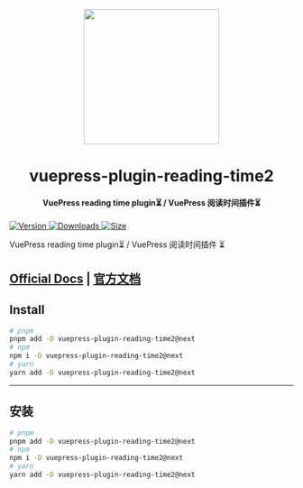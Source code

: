 <!-- markdownlint-disable -->
<p align="center">
  <img width="240" src="https://plugin-reading-time2.vuejs.press/logo.svg" style="text-align: center;">
</p>
<h1 align="center">vuepress-plugin-reading-time2</h1>
<h4 align="center">VuePress reading time plugin⏳ / VuePress 阅读时间插件⏳</h4>

[![Version](https://img.shields.io/npm/v/vuepress-plugin-reading-time2/next.svg?style=flat-square&logo=npm) ![Downloads](https://img.shields.io/npm/dm/vuepress-plugin-reading-time2.svg?style=flat-square&logo=npm) ![Size](https://img.shields.io/bundlephobia/min/vuepress-plugin-reading-time2?style=flat-square&logo=npm)](https://www.npmjs.com/package/vuepress-plugin-reading-time2)

<!-- markdownlint-restore -->

VuePress reading time plugin⏳ / VuePress 阅读时间插件 ⏳

## [Official Docs](https://plugin-reading-time2.vuejs.press/) | [官方文档](https://plugin-reading-time2.vuejs.press/zh/)

## Install

```bash
# pnpm
pnpm add -D vuepress-plugin-reading-time2@next
# npm
npm i -D vuepress-plugin-reading-time2@next
# yarn
yarn add -D vuepress-plugin-reading-time2@next
```

---

## 安装

```bash
# pnpm
pnpm add -D vuepress-plugin-reading-time2@next
# npm
npm i -D vuepress-plugin-reading-time2@next
# yarn
yarn add -D vuepress-plugin-reading-time2@next
```
